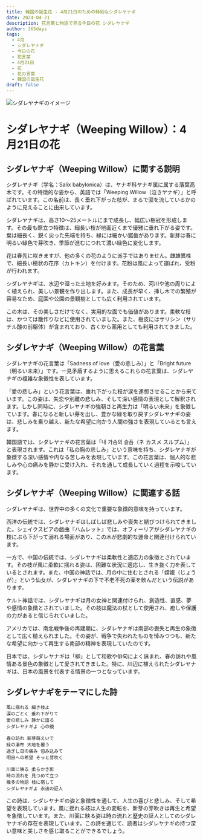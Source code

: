 ```yaml
---
title: 韓国の誕生花 - 4月21日のための特別なシダレヤナギ
date: 2024-04-21
description: 花言葉と物語で見る今日の花 シダレヤナギ
author: 365days
tags:
  - 4月
  - シダレヤナギ
  - 今日の花
  - 花言葉
  - 4月21日
  - 花
  - 花の言葉
  - 韓国の誕生花
draft: false
---
```




![シダレヤナギのイメージ](https://cdn.pixabay.com/photo/2022/06/02/16/23/weeping-willow-7238442_1280.jpg#center#center)


# シダレヤナギ（Weeping Willow）：4月21日の花

## シダレヤナギ（Weeping Willow）に関する説明

シダレヤナギ（学名：Salix babylonica）は、ヤナギ科ヤナギ属に属する落葉高木です。その特徴的な姿から、英語では「Weeping Willow（泣きヤナギ）」と呼ばれています。この名前は、長く垂れ下がった枝が、まるで涙を流しているかのように見えることに由来しています。

シダレヤナギは、高さ10〜25メートルにまで成長し、幅広い樹冠を形成します。その最も際立つ特徴は、細長い枝が地面近くまで優雅に垂れ下がる姿です。葉は細長く、鋭く尖った先端を持ち、縁には細かい鋸歯があります。新芽は春に明るい緑色で芽吹き、季節が進むにつれて濃い緑色に変化します。

花は春先に咲きますが、他の多くの花のように派手ではありません。雌雄異株で、細長い穂状の花序（カトキン）を付けます。花粉は風によって運ばれ、受粉が行われます。

シダレヤナギは、水辺や湿った土地を好みます。そのため、河川や池の周りによく植えられ、美しい景観を作り出します。また、成長が早く、挿し木での繁殖が容易なため、庭園や公園の景観樹としても広く利用されています。

この木は、その美しさだけでなく、実用的な面でも価値があります。柔軟な枝は、かつては籠作りなどに使用されていました。また、樹皮にはサリシン（サリチル酸の前駆体）が含まれており、古くから薬用としても利用されてきました。

## シダレヤナギ（Weeping Willow）の花言葉

シダレヤナギの花言葉は「Sadness of love（愛の悲しみ）」と「Bright future（明るい未来）」です。一見矛盾するように思えるこれらの花言葉は、シダレヤナギの複雑な象徴性を表しています。

「愛の悲しみ」という花言葉は、垂れ下がった枝が涙を連想させることから来ています。この姿は、失恋や別離の悲しみ、そして深い感情の表現として解釈されます。しかし同時に、シダレヤナギの強靭さと再生力は「明るい未来」を象徴しています。春になると新しい芽を出し、豊かな緑を取り戻すシダレヤナギの姿は、悲しみを乗り越え、新たな希望に向かう人間の強さを表現しているとも言えます。

韓国語では、シダレヤナギの花言葉は「내 가슴의 슬픔（ネ カスメ スルプム）」と表現されます。これは「私の胸の悲しみ」という意味を持ち、シダレヤナギが象徴する深い感情や内なる苦しみを表現しています。この花言葉は、個人的な悲しみや心の痛みを静かに受け入れ、それを通して成長していく過程を示唆しています。

## シダレヤナギ（Weeping Willow）に関連する話

シダレヤナギは、世界中の多くの文化で重要な象徴的意味を持っています。

西洋の伝統では、シダレヤナギはしばしば悲しみや喪失と結びつけられてきました。シェイクスピアの戯曲『ハムレット』では、オフィーリアがシダレヤナギの枝にぶら下がって溺れる場面があり、この木が悲劇的な運命と関連付けられています。

一方で、中国の伝統では、シダレヤナギは柔軟性と適応力の象徴とされています。その枝が風に柔軟に揺れる姿は、困難な状況に適応し、生き抜く力を表しているとされます。また、中国の神話では、月の中に住むとされる「嫦娥（じょうが）」という仙女が、シダレヤナギの下で不老不死の薬を飲んだという伝説があります。

ケルト神話では、シダレヤナギは月の女神と関連付けられ、創造性、直感、夢や感情の象徴とされていました。その枝は魔法の杖として使用され、癒しや保護の力があると信じられていました。

アメリカでは、南北戦争後の再建期に、シダレヤナギは南部の喪失と再生の象徴として広く植えられました。その姿が、戦争で失われたものを悼みつつも、新たな希望に向かって再生する南部の精神を表現していたのです。

日本では、シダレヤナギは「柳」として和歌や俳句によく詠まれ、春の訪れや風情ある景色の象徴として愛されてきました。特に、川辺に植えられたシダレヤナギは、日本の風景を代表する情景の一つとなっています。

## シダレヤナギをテーマにした詩

    風に揺れる 細き枝よ
    涙のごとく 垂れ下がりて
    愛の悲しみ 静かに語る
    シダレヤナギよ 心の鏡

    春の訪れ 新芽萌えいで
    緑の瀑布 大地を覆う
    過ぎし日の痛み 包み込みて
    明日への希望 そっと芽吹く

    川面に映る 柔らかき影
    時の流れを 見つめて立つ
    幾多の物語 枝に宿して
    シダレヤナギよ 永遠の証人

この詩は、シダレヤナギの姿と象徴性を通して、人生の喜びと悲しみ、そして希望を表現しています。風に揺れる枝は人生の変転を、新芽の芽吹きは再生と希望を象徴しています。また、川面に映る姿は時の流れと歴史の証人としてのシダレヤナギの存在を表現しています。この詩を通じて、読者はシダレヤナギの持つ深い意味と美しさを感じ取ることができるでしょう。